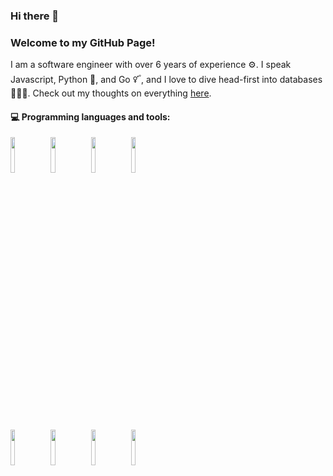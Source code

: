 ### Hi there 👋 
### Welcome to my GitHub Page!

I am a software engineer with over 6 years of experience ⚙️. I speak Javascript, Python 🐍, and Go 🜡, and I love to dive head-first into databases 👨🏽‍💻. Check out my thoughts on everything [here](https://lawalrasheed.medium.com/).

#### :computer: Programming languages and tools: 
<p>

<code><img width="12%" src="https://www.vectorlogo.zone/logos/typescriptlang/typescriptlang-ar21.svg"></code>
<code><img width="12%" src="https://www.vectorlogo.zone/logos/golang/golang-ar21.svg"></code>
<code><img width="12%" src="https://www.vectorlogo.zone/logos/python/python-ar21.svg"></code>
<code><img width="12%" src="https://www.vectorlogo.zone/logos/mysql/mysql-ar21.svg"></code>
<br />
<code><img width="12%" src="https://www.vectorlogo.zone/logos/postgresql/postgresql-ar21.svg"></code>
<code><img width="12%" src="https://www.vectorlogo.zone/logos/redis/redis-ar21.svg"></code>
<code><img width="12%" src="https://www.vectorlogo.zone/logos/docker/docker-ar21.svg"></code>
<code><img width="12%" src="https://www.vectorlogo.zone/logos/kubernetes/kubernetes-ar21.svg"></code>
</p>
